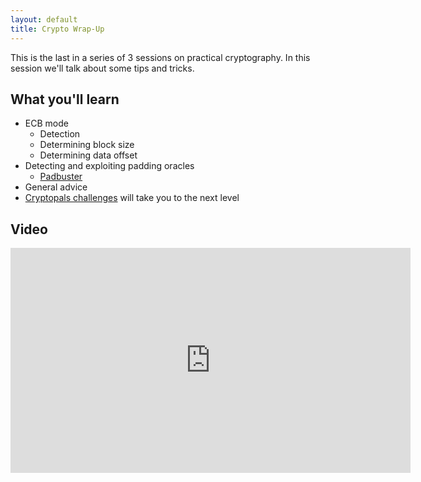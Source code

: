 ```yaml
---
layout: default
title: Crypto Wrap-Up
---
```


This is the last in a series of 3 sessions on practical cryptography.  In this session we'll talk about some tips and tricks.

What you'll learn
-----------------

- ECB mode
	- Detection
	- Determining block size
	- Determining data offset
- Detecting and exploiting padding oracles
	- [Padbuster](https://github.com/GDSSecurity/PadBuster)
- General advice
- [Cryptopals challenges](https://cryptopals.com/) will take you to the next level

Video
-----

<div class="container">
	<iframe id="ytplayer" type="text/html" width="640" height="360" src="https://www.youtube-nocookie.com/embed/Zj6Z4QMzObE?rel=0&autoplay=0&origin={{ site.url }}" frameborder="0"></iframe>
</div>
